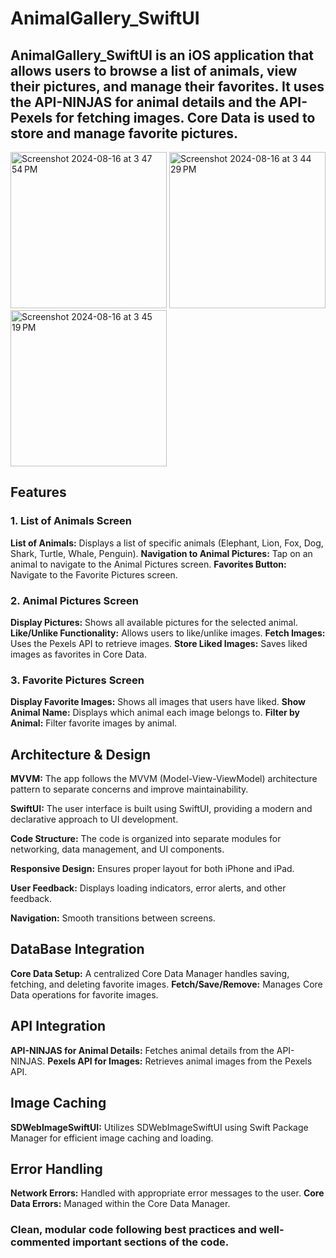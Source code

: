 # AnimalGallery_SwiftUI
## AnimalGallery_SwiftUI is an iOS application that allows users to browse a list of animals, view their pictures, and manage their favorites. It uses the API-NINJAS for animal details and the API-Pexels for fetching images. Core Data is used to store and manage favorite pictures.

<img width="250" alt="Screenshot 2024-08-16 at 3 47 54 PM" src="https://github.com/user-attachments/assets/8c2d40ff-cdb2-4227-b771-068d86cb4c11">
<img width="250" alt="Screenshot 2024-08-16 at 3 44 29 PM" src="https://github.com/user-attachments/assets/88a14fc4-73cd-4fe4-8729-664b643c5b0f">
<img width="250" alt="Screenshot 2024-08-16 at 3 45 19 PM" src="https://github.com/user-attachments/assets/f48fd3df-0e9c-43ea-8d66-82281b91cdfa">

## Features
### 1. List of Animals Screen
**List of Animals:** Displays a list of specific animals (Elephant, Lion, Fox, Dog, Shark, Turtle, Whale, Penguin).
**Navigation to Animal Pictures:** Tap on an animal to navigate to the Animal Pictures screen.
**Favorites Button:** Navigate to the Favorite Pictures screen.

### 2. Animal Pictures Screen
**Display Pictures:** Shows all available pictures for the selected animal.
**Like/Unlike Functionality:** Allows users to like/unlike images.
**Fetch Images:** Uses the Pexels API to retrieve images.
**Store Liked Images:** Saves liked images as favorites in Core Data.

### 3. Favorite Pictures Screen
**Display Favorite Images:** Shows all images that users have liked.
**Show Animal Name:** Displays which animal each image belongs to.
**Filter by Animal:** Filter favorite images by animal.


## Architecture & Design
**MVVM:** The app follows the MVVM (Model-View-ViewModel) architecture pattern to separate concerns and improve maintainability.

**SwiftUI:** The user interface is built using SwiftUI, providing a modern and declarative approach to UI development.

**Code Structure:** The code is organized into separate modules for networking, data management, and UI components.

**Responsive Design:** Ensures proper layout for both iPhone and iPad.

**User Feedback:** Displays loading indicators, error alerts, and other feedback.

**Navigation:** Smooth transitions between screens.

## DataBase Integration
**Core Data Setup:** A centralized Core Data Manager handles saving, fetching, and deleting favorite images.
**Fetch/Save/Remove:** Manages Core Data operations for favorite images.

## API Integration
**API-NINJAS for Animal Details:** Fetches animal details from the API-NINJAS.
**Pexels API for Images:** Retrieves animal images from the Pexels API.

## Image Caching
**SDWebImageSwiftUI:** Utilizes SDWebImageSwiftUI using Swift Package Manager for efficient image caching and loading.

## Error Handling
**Network Errors:** Handled with appropriate error messages to the user.
**Core Data Errors:** Managed within the Core Data Manager.

### Clean, modular code following best practices and well-commented important sections of the code.
